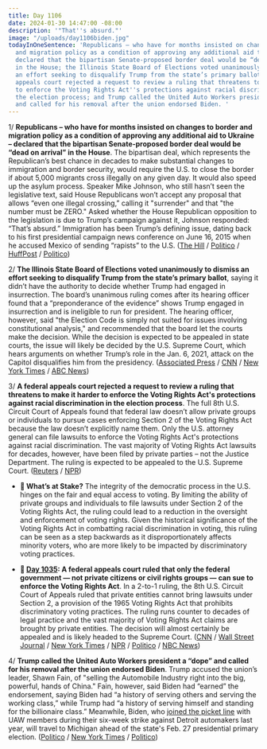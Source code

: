 ```yaml
---
title: Day 1106
date: 2024-01-30 14:47:00 -08:00
description: '"That''s absurd."'
image: "/uploads/day1106biden.jpg"
todayInOneSentence: 'Republicans – who have for months insisted on changes to border
  and migration policy as a condition of approving any additional aid to Ukraine –
  declared that the bipartisan Senate-proposed border deal would be “dead on arrival”
  in the House; the Illinois State Board of Elections voted unanimously to dismiss
  an effort seeking to disqualify Trump from the state’s primary ballot; a federal
  appeals court rejected a request to review a ruling that threatens to make it harder
  to enforce the Voting Rights Act''s protections against racial discrimination in
  the election process; and Trump called the United Auto Workers president a “dope”
  and called for his removal after the union endorsed Biden. '
---
```


1/ **Republicans – who have for months insisted on changes to border and migration policy as a condition of approving any additional aid to Ukraine – declared that the bipartisan Senate-proposed border deal would be “dead on arrival” in the House**. The bipartisan deal, which represents the Republican’s best chance in decades to make substantial changes to immigration and border security, would require the U.S. to close the border if about 5,000 migrants cross illegally on any given day. It would also speed up the asylum process. Speaker Mike Johnson, who still hasn’t seen the legislative text, said House Republicans won’t accept any proposal that allows “even one illegal crossing,” calling it "surrender" and that "the number must be ZERO." Asked whether the House Republican opposition to the legislation is due to Trump’s campaign against it, Johnson responded: “That’s absurd.” Immigration has been Trump’s defining issue, dating back to his first presidential campaign news conference on June 16, 2015 when he accused Mexico of sending “rapists” to the U.S. ([The Hill](https://thehill.com/homenews/house/4436245-house-republicans-border-deal/) / [Politico](https://www.politico.com/live-updates/2024/01/30/congress/johnson-bashes-border-deal-again-00138536) / [HuffPost](https://www.huffpost.com/entry/republicans-border-deal-donald-trump_n_65b80899e4b0102bd2d5c0d4) / [Politico](https://www.politico.com/newsletters/playbook-pm/2024/01/30/gop-conference-rages-against-border-deal-00132333?cid=hptb_primary_0))

2/ **The Illinois State Board of Elections voted unanimously to dismiss an effort seeking to disqualify Trump from the state’s primary ballot**, saying it didn’t have the authority to decide whether Trump had engaged in insurrection. The board’s unanimous ruling comes after its hearing officer found that a “preponderance of the evidence” shows Trump engaged in insurrection and is ineligible to run for president. The hearing officer, however, said "the Election Code is simply not suited for issues involving constitutional analysis," and recommended that the board let the courts make the decision. While the decision is expected to be appealed in state courts, the issue will likely be decided by the U.S. Supreme Court, which hears arguments on whether Trump’s role in the Jan. 6, 2021, attack on the Capitol disqualifies him from the presidency. ([Associated Press](https://apnews.com/article/trump-14th-amendment-insurrection-ballot-illinois-8709a8dbf12f845ed30fce22c9bff469) / [CNN](https://www.cnn.com/2024/01/30/politics/donald-trump-illinois-14th-amendment/index.html) / [New York Times](https://www.nytimes.com/2024/01/30/us/illinois-trump-ballot.html) / [ABC News](https://abcnews.go.com/Politics/trump-remain-illinois-2024-ballot-after-14th-amendment/story?id=106765313))

3/ **A federal appeals court rejected a request to review a ruling that threatens to make it harder to enforce the Voting Rights Act's protections against racial discrimination in the election process**. The full 8th U.S. Circuit Court of Appeals found that federal law doesn’t allow private groups or individuals to pursue cases enforcing Section 2 of the Voting Rights Act because the law doesn’t explicitly name them. Only the U.S. attorney general can file lawsuits to enforce the Voting Rights Act's protections against racial discrimination. The vast majority of Voting Rights Act lawsuits for decades, however, have been filed by private parties – not the Justice Department. The ruling is expected to be appealed to the U.S. Supreme Court. ([Reuters](https://www.reuters.com/world/us/us-appeals-court-will-not-reconsider-ruling-limiting-voting-rights-laws-scope-2024-01-30/) / [NPR](https://www.npr.org/2024/01/30/1222561113/voting-rights-act-arkansas-federal-appeals-court))

* **🔎 What’s at Stake?** The integrity of the democratic process in the U.S. hinges on the fair and equal access to voting. By limiting the ability of private groups and individuals to file lawsuits under Section 2 of the Voting Rights Act, the ruling could lead to a reduction in the oversight and enforcement of voting rights. Given the historical significance of the Voting Rights Act in combatting racial discrimination in voting, this ruling can be seen as a step backwards as it disproportionately affects minority voters, who are more likely to be impacted by discriminatory voting practices.

* **📌 [Day 1035](https://whatthefuckjusthappenedtoday.com/2023/11/20/day-1035/#1-a-federal-appeals-court-ruled-that): A federal appeals court ruled that only the federal government — not private citizens or civil rights groups — can sue to enforce the Voting Rights Act**. In a 2-to-1 ruling, the 8th U.S. Circuit Court of Appeals ruled that private entities cannot bring lawsuits under Section 2, a provision of the 1965 Voting Rights Act that prohibits discriminatory voting practices. The ruling runs counter to decades of legal practice and the vast majority of Voting Rights Act claims are brought by private entities. The decision will almost certainly be appealed and is likely headed to the Supreme Court. ([CNN](https://www.cnn.com/2023/11/20/politics/appeals-court-voting-rights-act-ruling/index.html) / [Wall Street Journal](https://www.wsj.com/us-news/law/appeals-court-curbs-voting-lawsuits-claiming-discrimination-ca193efb?mod=hp_lead_pos3) / [New York Times](https://www.nytimes.com/2023/11/20/us/politics/voting-rights-act.html) / [NPR](https://www.npr.org/2023/11/20/1152732216/voting-rights-act-supreme-court-section-2-private-right-of-action) / [Politico](https://www.politico.com/news/2023/11/20/federal-court-deals-devastating-blow-to-voting-rights-act-00128069) / [NBC News](https://www.nbcnews.com/politics/politics-news/federal-court-guts-voting-rights-act-denying-citizens-groups-right-sue-rcna126023))

4/ **Trump called the United Auto Workers president a “dope” and called for his removal after the union endorsed Biden**. Trump accused the union’s leader, Shawn Fain, of "selling the Automobile Industry right into the big, powerful, hands of China." Fain, however, said Biden had “earned” the endorsement, saying Biden had “a history of serving others and serving the working class,” while Trump had “a history of serving himself and standing for the billionaire class.” Meanwhile, Biden, who [joined the picket line](https://whatthefuckjusthappenedtoday.com/2023/09/26/day-980/#3-biden-urged-striking-auto-workers) with UAW members during their six-week strike against Detroit automakers last year, will travel to Michigan ahead of the state's Feb. 27 presidential primary election. ([Politico](https://www.politico.com/news/2024/01/30/biden-uaw-endorsement-trip-michigan-00138594) / [New York Times](https://www.nytimes.com/2024/01/29/us/politics/trump-uaw-shawn-fain.html) / [Politico](https://www.politico.com/news/2024/01/29/trump-uaw-president-dope-biden-00138310))